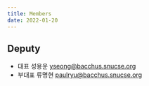 ```yaml
---
title: Members
date: 2022-01-20
---
```


## Deputy

* 대표   성용운 yseong@bacchus.snucse.org
* 부대표 류명현 paulryu@bacchus.snucse.org
